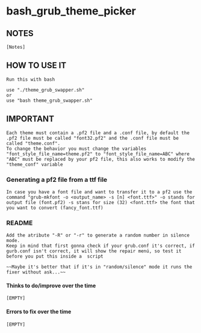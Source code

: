 # bash_grub_theme_picker

## NOTES

	[Notes]


## HOW TO USE IT

	Run this with bash
	
	use "./theme_grub_swapper.sh"
	or
	use "bash theme_grub_swapper.sh"


## IMPORTANT

	Each theme must contain a .pf2 file and a .conf file, by default the .pf2 file must be called "font32.pf2" and the .conf file must be called "theme.conf".
	To change the behavior you must change the variables "font_style_file_name=theme.pf2" to "font_style_file_name=ABC" where "ABC" must be replaced by your pf2 file, this also works to modify the "theme_conf" variable


### Generating a pf2 file from a ttf file

	In case you have a font file and want to transfer it to a pf2 use the command "grub-mkfont -o <output_name> -s [n] <font.ttf>" -o stands for output file (font.pf2) -s stans for size (32) <font.ttf> the font that you want to convert (fancy_font.ttf)

### README

	Add the atribute "-R" or "-r" to generate a random number in silence mode.
	Keep in mind that first gonna check if your grub.conf it's correct, if gurb.conf isn't correct, it will show the repair menú, so test it before you put this inside a  script

	~~Maybe it's better that if it's in "random/silence" mode it runs the fixer without ask...~~


#### Thinks to do/improve over the time

	[EMPTY]

#### Errors to fix over the time

	[EMPTY]
